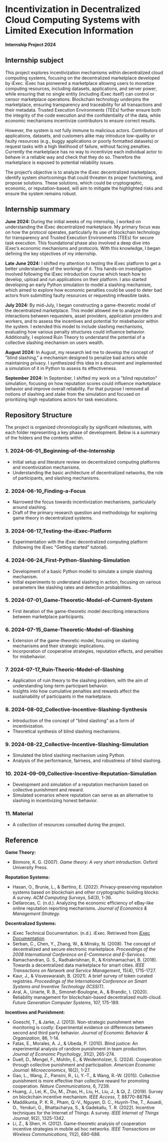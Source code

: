 # Incentivization in Decentralized Cloud Computing Systems with Limited Execution Information
**Internship Project 2024**

## Internship subject
This project explores incentivization mechanisms within decentralized cloud computing systems, focusing on the decentralized marketplace developed by iExec. iExec has pioneered a marketplace allowing users to monetize computing resources, including datasets, applications, and server power, while ensuring that no single entity (including iExec itself) can control or censor marketplace operations. Blockchain technology underpins the marketplace, ensuring transparency and traceability for all transactions and their metadata. Trusted Execution Environments (TEEs) further ensure both the integrity of the code execution and the confidentiality of the data, while economic mechanisms incentivize contributors to ensure correct results.

However, the system is not fully immune to malicious actors. Contributors of applications, datasets, and customers alike may introduce low-quality or faulty resources (e.g., buggy applications or poorly formatted datasets) or request tasks with a high likelihood of failure, without facing penalties. Currently the marketplace has no way to incentivize each individual actor to behave in a reliable way and check that they do so. Therefore the marketplace is exposed to potential reliability issues.

The project’s objective is to analyze the iExec decentralized marketplace, identify system shortcomings that could threaten its proper functioning, and propose solutions. These solutions, which could be cryptographic, economic, or reputation-based, will aim to mitigate the highlighted risks and ensure the system remains robust.

## Internship summary

**June 2024:** During the initial weeks of my internship, I worked on understanding the iExec decentralized marketplace. My primary focus was on how the protocol operates, particularly its use of blockchain technology for transparency and Trusted Execution Environments (TEEs) for secure task execution. This foundational phase also involved a deep dive into iExec’s economic mechanisms and protocols. With this knowledge, I began defining the key objectives of my internship.

**Late June 2024:** I shifted my attention to testing the iExec platform to get a better understanding of the workings of it. This hands-on investigation involved following the iExec introduction course which teach how to develop, upload and run applications on their platform. I also started developing an early Python simulation to model a slashing mechanism, which aimed to explore how economic penalties could be used to deter bad actors from submitting faulty resources or requesting infeasible tasks.

**July 2024:** By mid-July, I began constructing a game-theoretic model of the decentralized marketplace. This model allowed me to analyze the interactions between requesters, asset providers, application providers and workers, and to assess the incentives and potential for misbehavior within the system. I extended this model to include slashing mechanisms, evaluating how various penalty structures could influence behavior. Additionally, I explored Ruin Theory to understand the potential of a collective slashing mechanism on users wealth.

**August 2024:** In August, my research led me to develop the concept of "blind slashing," a mechanism designed to penalize bad actors while maintaining privacy. I synthesized this idea in a document and implemented a simulation of it in Python to assess its effectiveness.

**September 2024:** In September, I shifted my work on a "blind reputation" simulation, focusing on how reputation scores could influence marketplace behavior and improve overall reliability. For that purpose I removed all notions of slashing and stake from the simulation and focused on prioritizing high reputations actors for task executions.

## Repository Structure
The project is organized chronologically by significant milestones, with each folder representing a key phase of development. Below is a summary of the folders and the contents within.

### 1. **2024-06-01_Beginning-of-the-Internship**
   - Initial setup and literature review on decentralized computing platforms and incentivization mechanisms.
   - Understanding the basic architecture of decentralized networks, the role of participants, and slashing mechanisms.

### 2. **2024-06-10_Finding-a-Focus**
   - Narrowed the focus towards incentivization mechanisms, particularly around slashing.
   - Draft of the primary research question and methodology for exploring game theory in decentralized systems.

### 3. **2024-06-17_Testing-the-iExec-Platform**
   - Experimentation with the iExec decentralized computing platform (following the iExec "Getting started" tutorial).

### 4. **2024-06-24_First-Python-Slashing-Simulation**
   - Development of a basic Python model to simulate a simple slashing mechanism.
   - Initial experiments to understand slashing in action, focusing on various parameters like slashing rates and detection probabilities.

### 5. **2024-07-01_Game-Theoretic-Model-of-Current-System**
   - First iteration of the game-theoretic model describing interactions between marketplace participants.

### 6. **2024-07-15_Game-Theoretic-Model-of-Slashing**
   - Extension of the game-theoretic model, focusing on slashing mechanisms and their strategic implications.
   - Incorporation of cooperative strategies, reputation effects, and penalties for misbehavior.

### 7. **2024-07-17_Ruin-Theoric-Model-of-Slashing**
   - Application of ruin theory to the slashing problem, with the aim of understanding long-term participant behavior.
   - Insights into how cumulative penalties and rewards affect the sustainability of participants in the marketplace.

### 8. **2024-08-02_Collective-Incentive-Slashing-Synthesis**
   - Introduction of the concept of "blind slashing" as a form of incentivization.
   - Theoretical synthesis of blind slashing mechanisms.

### 9. **2024-08-22_Collective-Incentive-Slashing-Simulation**
   - Simulated the blind slashing mechanism using Python.
   - Analysis of the performance, fairness, and robustness of blind slashing.

### 10. **2024-09-09_Collective-Incentive-Reputation-Simulation**
   - Development and simulation of a reputation mechanism based on collective punishment and reward.
   - Simulated scenarios where reputation can serve as an alternative to slashing in incentivizing honest behavior.

### 11. **Material**
   - A collection of resources consulted during the project.

## Reference

**Game Theory:**
- Binmore, K. G. (2007). *Game theory: A very short introduction*. Oxford University Press.

**Reputation Systems:**
- Hasan, O., Brunie, L., & Bertino, E. (2022). Privacy-preserving reputation systems based on blockchain and other cryptographic building blocks: A survey. *ACM Computing Surveys*, 54(3), 1-36.
- Dellarocas, C. (n.d.). Analyzing the economic efficiency of eBay-like online reputation reporting mechanisms. *Journal of Economics & Management Strategy*.

**Decentralized Systems:**
- iExec Technical Documentation. (n.d.). iExec. Retrieved from [iExec Documentation](https://docs.iex.ec).
- Serban, C., Chen, Y., Zhang, W., & Minsky, N. (2008). The concept of decentralized and secure electronic marketplace. *Proceedings of the 2008 International Conference on E-Commerce and E-Services*.
- Ramachandran, G. S., Radhakrishnan, R., & Krishnamachari, B. (2018). Towards a decentralized data marketplace for smart cities. *IEEE Transactions on Network and Service Management*, 15(4), 1715-1727.
- Kaur, J., & Visveswaraiah, B. (2021). A brief survey of token curated registries. *Proceedings of the International Conference on Smart Systems and Inventive Technology (ICSSIT)*.
- Aral, A., Uriarte, R. B., Simonet-Boulogne, A., & Brandic, I. (2020). Reliability management for blockchain-based decentralized multi-cloud. *Future Generation Computer Systems*, 107, 175-189.

**Incentives and Punishment:**
- Goeschl, T., & Jarke, J. (2013). Non-strategic punishment when monitoring is costly: Experimental evidence on differences between second and third party behavior. *Journal of Economic Behavior & Organization*, 86, 1-14.
- Fatas, E., Morales, A. J., & Ubeda, P. (2010). Blind justice: An experimental analysis of random punishment in team production. *Journal of Economic Psychology*, 31(2), 265-274.
- Duell, D., Mengel, F., Mohlin, E., & Weidenholzer, S. (2024). Cooperation through collective punishment and participation. *American Economic Journal: Microeconomics*, 16(2), 1-27.
- Gao, L., Wang, Z., Pansini, R., Li, Y.-T., & Wang, R.-W. (2015). Collective punishment is more effective than collective reward for promoting cooperation. *Nature Communications*, 6, 7239.
- Huang, J., Lei, K., Du, M., Zhao, H., Liu, H., Liu, J., & Qi, Z. (2019). Survey on blockchain incentive mechanism. *IEEE Access*, 7, 88770-88784.
- Maddikunta, P. K. R., Pham, Q.-V., Nguyen, D. C., Huynh-The, T., Aouedi, O., Yenduri, G., Bhattacharya, S., & Gadekallu, T. R. (2022). Incentive techniques for the Internet of Things: A survey. *IEEE Internet of Things Journal*, 9(2), 1325-1342.
- Li, Z., & Shen, H. (2012). Game-theoretic analysis of cooperation incentive strategies in mobile ad hoc networks. *IEEE Transactions on Wireless Communications*, 11(2), 680-688.